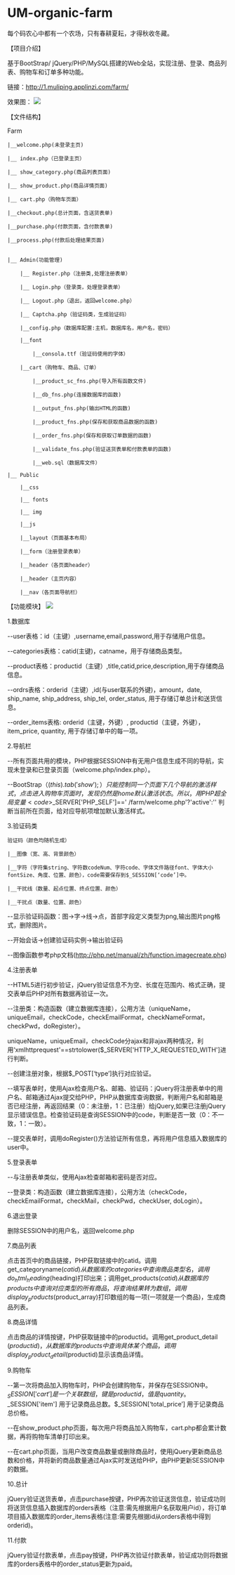 # UM-organic-farm

每个码农心中都有一个农场，只有春耕夏耘，才得秋收冬藏。

【项目介绍】

基于BootStrap/ jQuery/PHP/MySQL搭建的Web全站，实现注册、登录、商品列表、购物车和订单多种功能。

链接：http://1.muliping.applinzi.com/farm/ 

效果图：
<img src="https://github.com/Mqleaf/UM-organic-farm/blob/master/farm_display/farm.png">


【文件结构】

Farm

	|__welcome.php(未登录主页)

	|__ index.php（已登录主页）

	|__ show_category.php(商品列表页面)

	|__ show_product.php(商品详情页面)

	|__ cart.php（购物车页面）
	
	|__checkout.php(总计页面，含送货表单)

	|__purchase.php(付款页面，含付款表单)

	|__process.php(付款后处理结果页面)


	|__ Admin(功能管理)

		|__ Register.php（注册类,处理注册表单）
	
		|__ Login.php（登录类，处理登录表单）
	
		|__ Logout.php（退出，返回welcome.php）
	
		|__ Captcha.php（验证码类，生成验证码）
	
		|__config.php（数据库配置:主机，数据库名，用户名，密码）
	
		|__font
	
			|__consola.ttf（验证码使用的字体）
		
		|__cart（购物车、商品、订单）
	
			|__product_sc_fns.php(导入所有函数文件)
		
			|__db_fns.php(连接数据库的函数)
	
			|__output_fns.php(输出HTML的函数)
	
			|__product_fns.php(保存和获取商品数据的函数)
	
			|__order_fns.php(保存和获取订单数据的函数)
	
			|__validate_fns.php(验证送货表单和付款表单的函数)
	
			|__web.sql（数据库文件）

	|__ Public

		|__css
	
		|__ fonts
	
		|__ img
	
		|__js
	
		|__layout（页面基本布局）
	
		|__form（注册登录表单）
	
		|__header（各页面header）
	
		|__header（主页内容）
	
		|__nav（各页面导航栏）
	
	
【功能模块】
<img src="https://github.com/Mqleaf/UM-organic-farm/blob/master/farm_display/farm_3.png">

1.数据库

--user表格：id（主键）,username,email,password,用于存储用户信息。

--categories表格：catid(主键)，catname，用于存储商品类型。

--product表格：productid（主键）,title,catid,price,description,用于存储商品信息。

--ordrs表格：orderid（主键）,id(与user联系的外键)，amount，date, ship_name, ship_address, ship_tel, order_status, 用于存储订单总计和送货信息。

--order_items表格: orderid（主键，外键）, productid（主键，外键），item_price, quantity, 用于存储订单中的每一项。

2.导航栏

--所有页面共用的模块，PHP根据SESSION中有无用户信息生成不同的导航，实现未登录和已登录页面（welcome.php/index.php）。

--BootStrap（$(this).tab('show');）只能控制同一个页面下几个导航的激活样式，点击进入购物车页面时，发现仍然是home默认激活状态。所以，用PHP超全局变量<code>$_SERVER['PHP_SELF']==' /farm/welcome.php'?'active':'' </code>判断当前所在页面，给对应导航项增加默认激活样式。

3.验证码类

	验证码（颜色均随机生成）

	|__图像（宽、高、背景颜色）

	|__字符（字符集string、字符数codeNum、字符code、字体文件路径font、字体大小fontSize、角度、位置、颜色），code需要保存到$_SESSION[‘code’]中。

	|__干扰线（数量、起点位置、终点位置、颜色）

	|__干扰点（数量、位置、颜色）

--显示验证码函数：图->字->线->点，首部字段定义类型为png,输出图片png格式，删除图片。

--开始会话->创建验证码实例->输出验证码

--图像函数参考php文档(http://php.net/manual/zh/function.imagecreate.php)

4.注册表单

--HTML5进行初步验证，jQuery验证信息不为空、长度在范围内、格式正确，提交表单后PHP对所有数据再验证一次。

--注册类：构造函数（建立数据库连接），公用方法（uniqueName，uniqueEmail，checkCode，checkEmailFormat，checkNameFormat，checkPwd，doRegister）。

uniqueName，uniqueEmail，checkCode分ajax和非ajax两种情况，利用‘xmlhttprequest'==strtolower($_SERVER['HTTP_X_REQUESTED_WITH']进行判断。

--创建注册对象，根据$_POST[‘type’]执行对应验证。

--填写表单时，使用Ajax检查用户名、邮箱、验证码：jQuery将注册表单中的用户名、邮箱通过Ajax提交给PHP，PHP从数据库查询数据，判断用户名和邮箱是否已经注册，再返回结果（0：未注册，1：已注册）给jQuery,如果已注册jQuery显示错误信息。检查验证码是查询SESSION中的code，判断是否一致（0：不一致，1：一致）。

--提交表单时，调用doRegister()方法验证所有信息，再将用户信息插入数据库的user中。

5.登录表单

--与注册表单类似，使用Ajax检查邮箱和密码是否对应。

--登录类：构造函数（建立数据库连接），公用方法（checkCode，checkEmailFormat，checkMail，checkPwd，checkUser, doLogin）。

6.退出登录

删除SESSION中的用户名，返回welcome.php

7.商品列表

点击首页中的商品链接，PHP获取链接中的catid。调用get_categoryname($catid) 从数据库的categories中查询商品类型名，调用do_html_heading($heading)打印出来；调用get_products($catid)从数据库的products中查询对应类型的所有商品，将查询结果转为数组，调用display_products($product_array)打印数组的每一项(一项就是一个商品)，生成商品列表。

8.商品详情

点击商品的详情按键，PHP获取链接中的productid。调用get_product_detail ($productid)，从数据库的products中查询具体某个商品，调用display_product_detail($productid)显示该商品详情。

9.购物车

--第一次将商品加入购物车时，PHP会创建购物车，并保存在SESSION中。$_SESSION['cart']是一个关联数组，键是productid，值是quantity。$_SESSION['item'] 用于记录商品总数。$_SESSION[‘total_price’] 用于记录商品总价格。

--在show_product.php页面，每次用户将商品加入购物车，cart.php都会累计数据，再将购物车清单打印出来。

--在cart.php页面，当用户改变商品数量或删除商品时，使用jQuery更新商品总数和价格，并将新的商品数量通过Ajax实时发送给PHP，由PHP更新SESSION中的数据。

10.总计

jQuery验证送货表单，点击purchase按键，PHP再次验证送货信息，验证成功则将送货信息插入数据库的orders表格（注意:需先根据用户名获取用户id），将订单项目插入数据库的order_items表格(注意:需要先根据id从orders表格中得到orderid)。

11.付款

jQuery验证付款表单，点击pay按键，PHP再次验证付款表单，验证成功则将数据库的orders表格中的order_status更新为paid。
